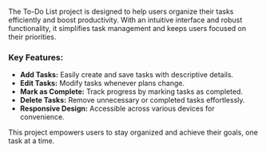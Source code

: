 The To-Do List project is designed to help users organize their tasks efficiently and boost productivity. With an intuitive interface and robust functionality, it simplifies task management and keeps users focused on their priorities.

### Key Features:
- **Add Tasks:** Easily create and save tasks with descriptive details.
- **Edit Tasks:** Modify tasks whenever plans change.
- **Mark as Complete:** Track progress by marking tasks as completed.
- **Delete Tasks:** Remove unnecessary or completed tasks effortlessly.
- **Responsive Design:** Accessible across various devices for convenience.

This project empowers users to stay organized and achieve their goals, one task at a time.

